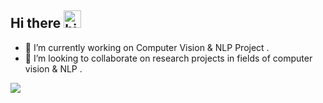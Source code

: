 ## Hi there <img src="https://user-images.githubusercontent.com/1303154/88677602-1635ba80-d120-11ea-84d8-d263ba5fc3c0.gif" width="28px" alt="hi">
 
- 🔭 I’m currently working on Computer Vision & NLP Project .
- 👯 I’m looking to collaborate on research projects in fields of computer vision & NLP .

<a href="https://github.com/23Aditya/github-profile-views-counter">
<!--     <img src="https://komarev.com/ghpvc/?username=23Aditya&style=for-the-badge"> -->
</a>

[Ÿ HŸPE]: https://yhype.me
[GitHub Profile Views Counter]: https://github.com/23Aditya/github-profile-views-counter

![](https://hit.yhype.me/github/profile?user_id=1849174)
<!--
**23Aditya/23Aditya** is a ✨ _special_ ✨ repository because its `README.md` (this file) appears on your GitHub profile.

Here are some ideas to get you started:

- 🔭 I’m currently working on ...
- 🔭 I’m currently working on ...
- 🌱 I’m currently learning ...
- 👯 I’m looking to collaborate on ...
- 🤔 I’m looking for help with ...
- 💬 Ask me about ...
- 📫 How to reach me: ...
- 😄 Pronouns: ...
- ⚡ Fun fact: ...
-->
